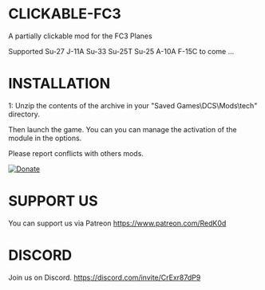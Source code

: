 # CLICKABLE-FC3
 A partially clickable mod for the FC3 Planes

 Supported
 Su-27
 J-11A
 Su-33
 Su-25T
 Su-25
 A-10A
 F-15C to come ...

 # INSTALLATION 

1: Unzip the contents of the archive in your "Saved Games\DCS\Mods\tech\" directory.


Then launch the game.
You can you can manage the activation of the module in the options.

Please report conflicts with others mods.


  
[![Donate](https://www.paypalobjects.com/en_US/FR/i/btn/btn_donateCC_LG.gif)](https://www.paypal.com/donate/?hosted_button_id=8RA626VEJD2SC)
                             

 
 # SUPPORT US
You can support us via Patreon 
https://www.patreon.com/RedK0d

 # DISCORD
Join us on Discord. 
https://discord.com/invite/CrExr87dP9




